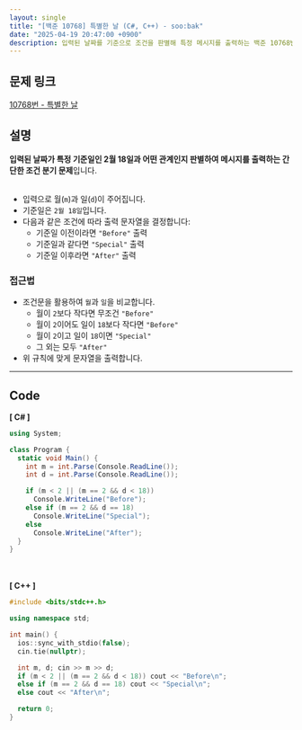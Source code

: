 ```yaml
---
layout: single
title: "[백준 10768] 특별한 날 (C#, C++) - soo:bak"
date: "2025-04-19 20:47:00 +0900"
description: 입력된 날짜를 기준으로 조건을 판별해 특정 메시지를 출력하는 백준 10768번 특별한 날 문제의 C# 및 C++ 풀이 및 해설
---
```


## 문제 링크
[10768번 - 특별한 날](https://www.acmicpc.net/problem/10768)

## 설명
**입력된 날짜가 특정 기준일인 2월 18일과 어떤 관계인지 판별하여 메시지를 출력하는 간단한 조건 분기 문제**입니다.<br>
<br>

- 입력으로 월(`m`)과 일(`d`)이 주어집니다.<br>
- 기준일은 `2월 18일`입니다.<br>
- 다음과 같은 조건에 따라 출력 문자열을 결정합니다:<br>
  - 기준일 이전이라면 `"Before"` 출력<br>
  - 기준일과 같다면 `"Special"` 출력<br>
  - 기준일 이후라면 `"After"` 출력<br>

### 접근법
- 조건문을 활용하여 `월`과 `일`을 비교합니다.<br>
  - 월이 `2`보다 작다면 무조건 `"Before"`<br>
  - 월이 `2`이어도 일이 `18`보다 작다면 `"Before"`<br>
  - 월이 `2`이고 일이 `18`이면 `"Special"`<br>
  - 그 외는 모두 `"After"`<br>
- 위 규칙에 맞게 문자열을 출력합니다. <br>

---

## Code
<b>[ C# ] </b>
<br>

```csharp
using System;

class Program {
  static void Main() {
    int m = int.Parse(Console.ReadLine());
    int d = int.Parse(Console.ReadLine());

    if (m < 2 || (m == 2 && d < 18))
      Console.WriteLine("Before");
    else if (m == 2 && d == 18)
      Console.WriteLine("Special");
    else
      Console.WriteLine("After");
  }
}
```

<br><br>
<b>[ C++ ] </b>
<br>

```cpp
#include <bits/stdc++.h>

using namespace std;

int main() {
  ios::sync_with_stdio(false);
  cin.tie(nullptr);

  int m, d; cin >> m >> d;
  if (m < 2 || (m == 2 && d < 18)) cout << "Before\n";
  else if (m == 2 && d == 18) cout << "Special\n";
  else cout << "After\n";

  return 0;
}
```
